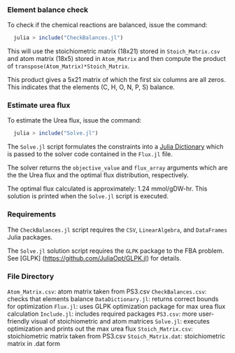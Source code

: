 ### Element balance check
To check if the chemical reactions are balanced, issue the command:

  ```jl
    julia > include("CheckBalances.jl")
  ```
This will use the stoichiometric matrix (18x21) stored in ``Stoich_Matrix.csv`` and atom matrix (18x5) stored in ``Atom_Matrix`` and then compute the product of ``transpose(Atom_Matrix)*Stoich_Matrix``. 

This product gives a 5x21 matrix of which the first six columns are all zeros. This indicates that the elements (C, H, O, N, P, S) balance. 

### Estimate urea flux
To estimate the Urea flux, issue the command:

  ```jl
    julia > include("Solve.jl")
  ```
The ``Solve.jl`` script formulates the constraints into a [Julia Dictionary](https://docs.julialang.org/en/v1/base/collections/#Dictionaries-1) which is passed to the solver code contained in the ``Flux.jl`` file.

The solver returns the ``objective_value`` and ``flux_array`` arguments which are the the Urea flux and
the optimal flux distribution, respectively. 

The optimal flux calculated is approximately: 1.24 mmol/gDW-hr.
This solution is printed when the ``Solve.jl`` script is executed.

### Requirements
The ``CheckBalances.jl`` script requires the ``CSV``, ``LinearAlgebra``, and ``DataFrames`` Julia packages.

The ``Solve.jl`` solution script requires the ``GLPK`` package to the FBA problem. See [GLPK]
(https://github.com/JuliaOpt/GLPK.jl) for details.


### File Directory
``Atom_Matrix.csv``: atom matrix taken from PS3.csv
``CheckBalances.csv``: checks that elements balance
``DataDictionary.jl``: returns correct bounds for optimization
``Flux.jl``: uses GLPK optimization package for max urea flux calculation
``Include.jl``: includes required packages
``PS3.csv``: more user-friendly visual of stoichiometric and atom matrices
``Solve.jl``: executes optimization and prints out the max urea flux
``Stoich_Matrix.csv``: stoichiometric matrix taken from PS3.csv
``Stoich_Matrix.dat``: stoichiometric matrix in .dat form


